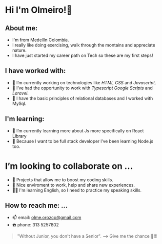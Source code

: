 # Hi I'm Olmeiro!👋

## About me:
- I'm from Medellín Colombia.
- I really like doing exercising, walk through the montains and appreciate nature.
- I have just started my career path on Tech so these are my first steps!

## I have worked with:
- 🔭 I’m currently working on technologies like *HTML* *CSS* and *Javascript*.
- 💪 I’ve had the opportunity to work with *Typescript* *Google Scripts* and *Laravel*.
- 💽 I have the basic principles of relational databases and I worked with MySql.

## I'm learning:
- 🌱 I’m currently learning more about Js more specifically on React Library
- 💨 Because I want to be full stack developer I've been learning Node.js too.

# I’m looking to collaborate on ...
- 👯 Projects that allow me to boost my coding skills.
- 🤔 Nice enviroment to work, help and share new experiences.
- 🙋‍♂️ I'm learning English, so I need to practice my speaking skills.

##  How to reach me: ...
- 📫 email: olme.orozco@gmail.com
- ☎️ phone: 313 5257802
> "Without Junior, you don't have a Senior".
--> Give me the chance 💯!!!
